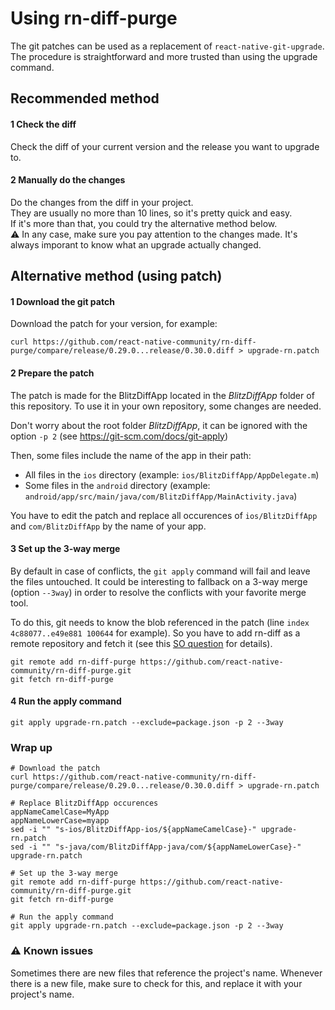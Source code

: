 # Using rn-diff-purge

The git patches can be used as a replacement of `react-native-git-upgrade`. The procedure is
straightforward and more trusted than using the upgrade command.

## Recommended method

#### 1 Check the diff
Check the diff of your current version and the release you want to upgrade to.

#### 2 Manually do the changes
Do the changes from the diff in your project.  
They are usually no more than 10 lines, so it's pretty quick and easy.  
If it's more than that, you could try the alternative method below.  
:warning: In any case, make sure you pay attention to the changes made. It's always imporant to know what an upgrade actually changed.

## Alternative method (using patch)

#### 1 Download the git patch

Download the patch for your version, for example:

```shell
curl https://github.com/react-native-community/rn-diff-purge/compare/release/0.29.0...release/0.30.0.diff > upgrade-rn.patch
```

#### 2 Prepare the patch

The patch is made for the BlitzDiffApp located in the *BlitzDiffApp* folder of this repository.
To use it in your own repository, some changes are needed.

Don't worry about the root folder *BlitzDiffApp*, it can be ignored with the option `-p 2`
(see https://git-scm.com/docs/git-apply)

Then, some files include the name of the app in their path:

- All files in the `ios` directory (example: `ios/BlitzDiffApp/AppDelegate.m`)
- Some files in the `android` directory (example:
`android/app/src/main/java/com/BlitzDiffApp/MainActivity.java`)

You have to edit the patch and replace all occurences of `ios/BlitzDiffApp` and `com/BlitzDiffApp`
by the name of your app.

#### 3 Set up the 3-way merge

By default in case of conflicts, the `git apply` command will fail and leave the files untouched.
It could be interesting to fallback on a 3-way merge (option `--3way`) in order to resolve the
conflicts with your favorite merge tool.

To do this, git needs to know the blob referenced in the patch
(line `index 4c88077..e49e881 100644` for example). So you have to add rn-diff as a remote
repository and fetch it (see this [SO question](http://stackoverflow.com/questions/33577383/git-apply-3way-error-repository-lacks-the-necessary-blob-to-fall-back-on-3-way)
for details).

```shell
git remote add rn-diff-purge https://github.com/react-native-community/rn-diff-purge.git
git fetch rn-diff-purge
```

#### 4 Run the apply command
```shell
git apply upgrade-rn.patch --exclude=package.json -p 2 --3way
```


### Wrap up

```shell
# Download the patch
curl https://github.com/react-native-community/rn-diff-purge/compare/release/0.29.0...release/0.30.0.diff > upgrade-rn.patch

# Replace BlitzDiffApp occurences
appNameCamelCase=MyApp
appNameLowerCase=myapp
sed -i "" "s-ios/BlitzDiffApp-ios/${appNameCamelCase}-" upgrade-rn.patch
sed -i "" "s-java/com/BlitzDiffApp-java/com/${appNameLowerCase}-" upgrade-rn.patch

# Set up the 3-way merge
git remote add rn-diff-purge https://github.com/react-native-community/rn-diff-purge.git
git fetch rn-diff-purge

# Run the apply command
git apply upgrade-rn.patch --exclude=package.json -p 2 --3way
```

### :warning: Known issues
Sometimes there are new files that reference the project's name. Whenever there is a new file, make sure to check for this, and replace it with your project's name.
